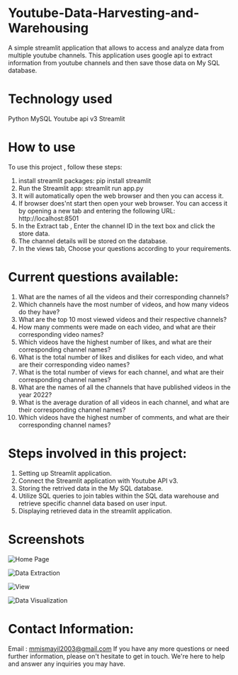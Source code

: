 # Youtube-Data-Harvesting-and-Warehousing
A simple streamlit application that allows to access and analyze data from multiple youtube channels.  This application uses google api  to extract information from youtube channels and then save those data on My SQL database. 

# Technology used 
Python
MySQL
Youtube api v3
Streamlit

# How to use

To use this project , follow these steps:

1. install streamlit packages: pip install streamlit
2. Run the Streamlit app: streamlit run app.py
3. It will automatically open the web browser and then you can access it.
4. If browser does'nt start then open your web browser. You can access it by opening a new tab and entering the following URL: http://localhost:8501
5. In the Extract tab , Enter the channel ID in the text box and click the store data. 
6. The channel details will be stored on the database.
7. In the views tab, Choose your questions according to your requirements.

# Current questions available:

1. What are the names of all the videos and their corresponding channels?
2. Which channels have the most number of videos, and how many videos do they have?
3. What are the top 10 most viewed videos and their respective channels?
4. How many comments were made on each video, and what are their corresponding video names?
5. Which videos have the highest number of likes, and what are their corresponding channel names?
6. What is the total number of likes and dislikes for each video, and what are their corresponding video names?
7. What is the total number of views for each channel, and what are their corresponding channel names?
8. What are the names of all the channels that have published videos in the year 2022?
9. What is the average duration of all videos in each channel, and what are their corresponding channel names?
10. Which videos have the highest number of comments, and what are their corresponding channel names?

# Steps involved in this project:

1. Setting up Streamlit application.
2. Connect the Streamlit application with Youtube API v3.
3. Storing the retrived data in the My SQL database.
4. Utilize SQL queries to join tables within the SQL data warehouse and retrieve specific channel data based on user input.
5. Displaying retrieved data in the streamlit application.

# Screenshots

![Home Page](https://github.com/ismayil-14/Youtube-Data-Harvesting-and-Warehousing/assets/154823988/8d17c9bc-29bc-4185-b4bb-e8a801317099)

![Data Extraction](https://github.com/ismayil-14/Youtube-Data-Harvesting-and-Warehousing/assets/154823988/e1611469-cef5-430d-96d7-4a5a05aa3abd)

![View](https://github.com/ismayil-14/Youtube-Data-Harvesting-and-Warehousing/assets/154823988/6a964965-868e-4985-8e4d-26bf353cab19)

![Data Visualization](https://github.com/ismayil-14/Youtube-Data-Harvesting-and-Warehousing/assets/154823988/020abad4-3d42-4947-9ae3-5f571865d22b)

# Contact Information:
Email : mmismayil2003@gmail.com
If you have any more questions or need further information, please on't hesitate to get in touch. We're here to help and answer any inquiries you may have.
